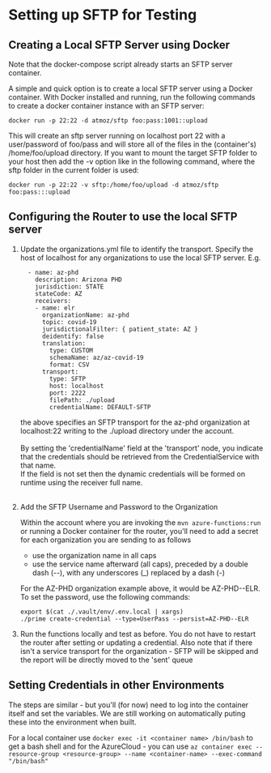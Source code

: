 # Setting up SFTP for Testing

## Creating a Local SFTP Server using Docker
Note that the docker-compose script already starts an SFTP server container.

A simple and quick option is to create a local SFTP server using a Docker container.  With Docker installed and running, run the following commands to create a docker container instance with an SFTP server:
```
docker run -p 22:22 -d atmoz/sftp foo:pass:1001::upload
```
This will create an sftp server running on localhost port 22 with a user/password of foo/pass and will store all of the files in the (container's) /home/foo/upload directory.  If you want to mount the target SFTP folder to your host then add the -v option like in the following command, where the sftp folder in the current folder is used:

```
docker run -p 22:22 -v sftp:/home/foo/upload -d atmoz/sftp foo:pass:::upload
```

## Configuring the Router to use the local SFTP server
1.  Update the organizations.yml file to identify the transport.  Specify the host of localhost for any organizations to use the local SFTP server.  E.g.

    ```
      - name: az-phd
        description: Arizona PHD
        jurisdiction: STATE
        stateCode: AZ
        receivers:
        - name: elr
          organizationName: az-phd
          topic: covid-19
          jurisdictionalFilter: { patient_state: AZ }
          deidentify: false
          translation:
            type: CUSTOM
            schemaName: az/az-covid-19
            format: CSV
          transport:
            type: SFTP
            host: localhost
            port: 2222
            filePath: ./upload
            credentialName: DEFAULT-SFTP
    ```
    the above specifies an SFTP transport for the az-phd organization at localhost:22 writing to the ./upload directory under the account.<br><br> 
    By setting the 'credentialName' field at the 'transport' node, you indicate that the credentials should be retrieved from the CredentialService with that name.<br>
    If the field is not set then the dynamic credentials will be formed on runtime using the receiver full name.<br><br> 

1. Add the SFTP Username and Password to the Organization

    Within the account where you are invoking the `mvn azure-functions:run` or running a Docker container for the router, you'll need to add a secret for each organization you are sending to as follows

    * use the organization name in all caps
    * use the service name afterward (all caps), preceded by a double dash (--), with any underscores (_) replaced by a dash (-)

    For the AZ-PHD organization example above, it would be AZ-PHD--ELR.  To set the password, use the following commands:

    ```
    export $(cat ./.vault/env/.env.local | xargs)
    ./prime create-credential --type=UserPass --persist=AZ-PHD--ELR
    ```

1. Run the functions locally and test as before.  You do not have to restart the router after setting or updating a credential.  Also note that if there isn't a service transport for the organization - SFTP will be skipped and the report will be directly moved to the 'sent' queue

## Setting Credentials in other Environments

The steps are similar - but you'll (for now) need to log into the container itself and set the variables.  We are still working on automatically puting these into the environment when built.

For a local container use `docker exec -it <container name> /bin/bash` to get a bash shell and for the AzureCloud - you can use `az container exec --resource-group <resource-group> --name <container-name> --exec-command "/bin/bash"`